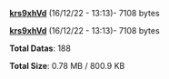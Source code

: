 [**krs9xhVd**](/data/krs9xhVd.txt) (16/12/22 - 13:13)- 7108 bytes

[**krs9xhVd**](/data/krs9xhVd.txt) (16/12/22 - 13:13)- 7108 bytes

**Total Datas**: 188

**Total Size**: 0.78 MB / 800.9 KB